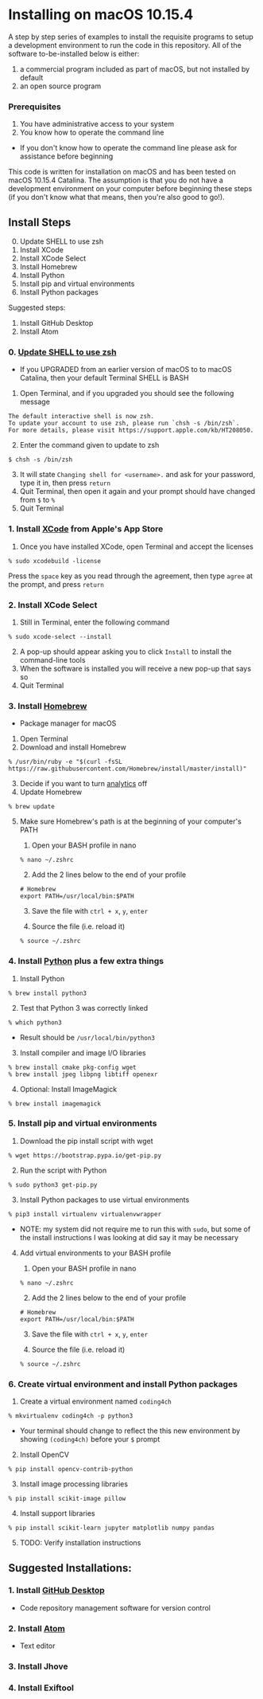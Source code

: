# Installing on macOS 10.15.4

A step by step series of examples to install the requisite programs to setup a development environment to run the code in this repository. All of the software to-be-installed below is either:
1. a commercial program included as part of macOS, but not installed by default
1. an open source program

### Prerequisites

1. You have administrative access to your system
1. You know how to operate the command line
  - If you don't know how to operate the command line please ask for assistance before beginning

This code is written for installation on macOS and has been tested on macOS 10.15.4 Catalina. The assumption is that you do not have a development environment on your computer before beginning these steps (if you don't know what that means, then you're also good to go!).


## Install Steps

0. Update SHELL to use zsh
1. Install XCode
2. Install XCode Select
3. Install Homebrew
4. Install Python
5. Install pip and virtual environments
6. Install Python packages

Suggested steps:
1. Install GitHub Desktop
2. Install Atom

### 0. [Update SHELL to use zsh](https://support.apple.com/kb/HT208050)
- If you UPGRADED from an earlier version of macOS to to macOS Catalina, then your default Terminal SHELL is BASH
1. Open Terminal, and if you upgraded you should see the following message
```
The default interactive shell is now zsh.
To update your account to use zsh, please run `chsh -s /bin/zsh`.
For more details, please visit https://support.apple.com/kb/HT208050.
```
2. Enter the command given to update to zsh
```
$ chsh -s /bin/zsh
```
3. It will state `Changing shell for <username>.` and ask for your password, type it in, then press `return`
4. Quit Terminal, then open it again and your prompt should have changed from `$` to `%`
5. Quit Terminal

### 1. Install [XCode](https://apps.apple.com/us/app/xcode/id497799835?mt=12) from Apple's App Store
1. Once you have installed XCode, open Terminal and accept the licenses
```
% sudo xcodebuild -license
```
Press the `space` key as you read through the agreement, then type `agree` at the prompt, and press `return`

### 2. Install XCode Select
1. Still in Terminal, enter the following command
```
% sudo xcode-select --install
```
2. A pop-up should appear asking you to click `Install` to install the command-line tools
3. When the software is installed you will receive a new pop-up that says so
4. Quit Terminal

### 3. Install [Homebrew](https://brew.sh)
* Package manager for macOS
1. Open Terminal
2. Download and install Homebrew
```
% /usr/bin/ruby -e "$(curl -fsSL https://raw.githubusercontent.com/Homebrew/install/master/install)"
```
3. Decide if you want to turn [analytics](https://docs.brew.sh/Analytics) off
4. Update Homebrew
```
% brew update
```
5. Make sure Homebrew's path is at the beginning of your computer's PATH

   1. Open your BASH profile in nano
   ```
   % nano ~/.zshrc
   ```
   2. Add the 2 lines below to the end of your profile
   ```
   # Homebrew
   export PATH=/usr/local/bin:$PATH
   ```
   3. Save the file with `ctrl + x`, `y`, `enter`

   4. Source the file (i.e. reload it)
   ```
   % source ~/.zshrc
   ```

### 4. Install [Python](https://python.org) plus a few extra things
1. Install Python
```
% brew install python3
```
2. Test that Python 3 was correctly linked
```
% which python3
```
   - Result should be `/usr/local/bin/python3`
3. Install compiler and image I/O libraries
```
% brew install cmake pkg-config wget
% brew install jpeg libpng libtiff openexr
```
4. Optional: Install ImageMagick
```
% brew install imagemagick
```

### 5. Install pip and virtual environments
1. Download the pip install script with wget
```
% wget https://bootstrap.pypa.io/get-pip.py
```
2. Run the script with Python
```
% sudo python3 get-pip.py
```
3. Install Python packages to use virtual environments
```
% pip3 install virtualenv virtualenvwrapper
```
  - NOTE: my system did not require me to run this with `sudo`, but some of the install instructions I was looking at did say it may be necessary
4. Add virtual environments to your BASH profile

   1. Open your BASH profile in nano
   ```
   % nano ~/.zshrc
   ```
   2. Add the 2 lines below to the end of your profile
   ```
   # Homebrew
   export PATH=/usr/local/bin:$PATH
   ```
   3. Save the file with `ctrl + x`, `y`, `enter`

   4. Source the file (i.e. reload it)
   ```
   % source ~/.zshrc
   ```

### 6. Create virtual environment and install Python packages
1. Create a virtual environment named `coding4ch`
```
% mkvirtualenv coding4ch -p python3
```
   - Your terminal should change to reflect the this new environment by showing `(coding4ch)` before your `$` prompt
2. Install OpenCV
```
% pip install opencv-contrib-python
```
3. Install image processing libraries
```
% pip install scikit-image pillow
```
4. Install support libraries
```
% pip install scikit-learn jupyter matplotlib numpy pandas
```
5. TODO: Verify installation instructions 

## Suggested Installations:

### 1. Install [GitHub Desktop](https://desktop.github.com)
* Code repository management software for version control

### 2. Install [Atom](https://atom.io)
* Text editor

### 3. Install Jhove
### 4. Install Exiftool
